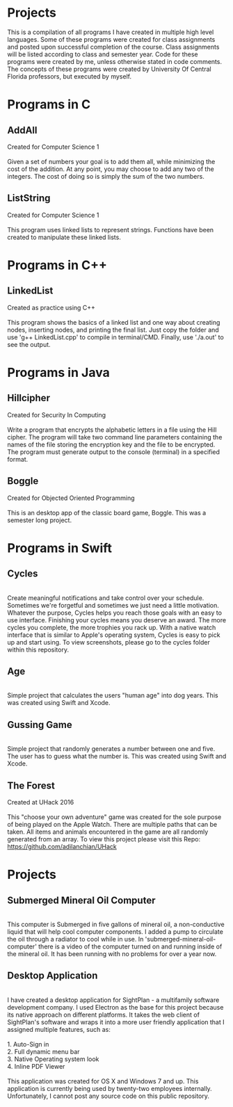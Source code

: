 # Projects
This is a compilation of all programs I have created in multiple high level languages. Some of these programs were created for class assignments and posted upon successful completion of the course. Class assignments will be listed according to class and semester year. Code for these programs were created by me, unless otherwise stated in code comments. The concepts of these programs were created by University Of Central Florida professors, but executed by myself.<br>

# Programs in C
## AddAll
Created for Computer Science 1 <br>
<br>
Given a set of numbers your goal is to add them all, while minimizing the cost of 
the addition. At any point, you may choose to add any two of the integers. 
The cost of doing so is simply the sum of the two numbers.

## ListString
Created for Computer Science 1 <br>
<br>
This program uses linked lists to represent strings. Functions have been created
to manipulate these linked lists.

# Programs in C++
## LinkedList
Created as practice using C++ <br>
<br>
This program shows the basics of a linked list and one way about creating nodes, inserting nodes, and printing the final list. Just copy the folder and use 'g++ LinkedList.cpp' to compile in terminal/CMD. Finally, use './a.out' to see the output.

# Programs in Java
## Hillcipher
Created for Security In Computing <br>
<br>
Write a program that encrypts the alphabetic letters in a file using the 
Hill cipher. The program will take two command line parameters containing the 
names of the file storing the encryption key and the file to be encrypted. 
The program must generate output to the console (terminal) in a specified format.

## Boggle
Created for Objected Oriented Programming <br>
<br>
This is an desktop app of the classic board game, Boggle. This was a semester
long project.

# Programs in Swift
## Cycles
<br>
Create meaningful notifications and take control over your schedule. Sometimes we're forgetful and sometimes we just need a little motivation. Whatever the purpose, Cycles helps you reach those goals with an easy to use interface. Finishing your cycles means you deserve an award. The more cycles you complete, the more trophies you rack up. With 
a native watch interface that is similar to Apple's operating system, Cycles is
easy to pick up and start using. To view screenshots, please go to the cycles folder within this repository.<br>

## Age
<br>
Simple project that calculates the users "human age" into dog years. This was 
created using Swift and Xcode.

## Gussing Game
<br>
Simple project that randomly generates a number between one and five. The user
has to guess what the number is. This was created using Swift and Xcode.

## The Forest
Created at UHack 2016<br>
<br>
This "choose your own adventure" game was created for the sole purpose of being 
played on the Apple Watch. There are multiple paths that can be taken. All items and 
animals encountered in the game are all randomly generated from an array. To
view this project please visit this Repo:<br>
https://github.com/adilanchian/UHack

# Projects
## Submerged Mineral Oil Computer
<br>
This computer is Submerged in five gallons of mineral oil, a non-conductive liquid that will help cool computer components. I added a pump to circulate the oil through a radiator
to cool while in use. In 'submerged-mineral-oil-computer' there is a video of
the computer turned on and running inside of the mineral oil. It has been 
running with no problems for over a year now.<br>

## Desktop Application
<br>
I have created a desktop application for SightPlan - a multifamily software development
company. I used Electron as the base for this project because its native approach on different
platforms. It takes the web client of SightPlan's software and wraps it into a more
user friendly application that I assigned multiple features, such as:<br><br>
1. Auto-Sign in<br>
2. Full dynamic menu bar<br>
3. Native Operating system look<br>
4. Inline PDF Viewer
<br>
<br>
This application was created for OS X and Windows 7 and up. This application
is currently being used by twenty-two employees internally. Unfortunately, 
I cannot post any source code on this public repository. 